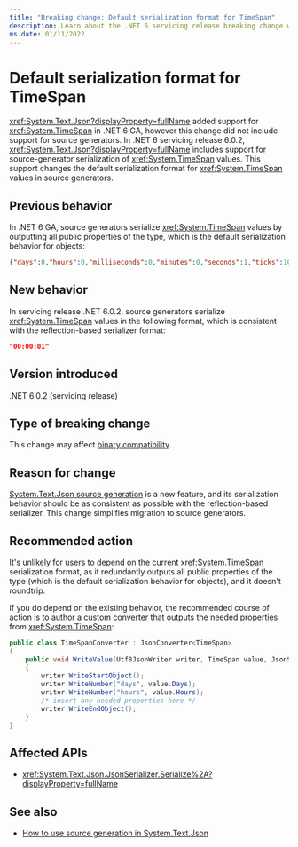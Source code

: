 ```yaml
---
title: "Breaking change: Default serialization format for TimeSpan"
description: Learn about the .NET 6 servicing release breaking change where the default serialization format for TimeSpan in source generators has changed.
ms.date: 01/11/2022
---
```

# Default serialization format for TimeSpan

<xref:System.Text.Json?displayProperty=fullName> added support for <xref:System.TimeSpan> in .NET 6 GA, however this change did not include support for source generators. In .NET 6 servicing release 6.0.2, <xref:System.Text.Json?displayProperty=fullName> includes support for source-generator serialization of <xref:System.TimeSpan> values. This support changes the default serialization format for <xref:System.TimeSpan> values in source generators.

## Previous behavior

In .NET 6 GA, source generators serialize <xref:System.TimeSpan> values by outputting all public properties of the type, which is the default serialization behavior for objects:

```json
{"days":0,"hours":0,"milliseconds":0,"minutes":0,"seconds":1,"ticks":10000000,"totalDays":1.1574074074074073E-05,"totalHours":0.0002777777777777778,"totalMilliseconds":1000,"totalMinutes":0.016666666666666666,"totalSeconds":1}
```

## New behavior

In servicing release .NET 6.0.2, source generators serialize <xref:System.TimeSpan> values in the following format, which is consistent with the reflection-based serializer format:

```json
"00:00:01"
```

## Version introduced

.NET 6.0.2 (servicing release)

## Type of breaking change

This change may affect [binary compatibility](../../categories.md#binary-compatibility).

## Reason for change

[System.Text.Json source generation](../../../../standard/serialization/system-text-json/source-generation.md) is a new feature, and its serialization behavior should be as consistent as possible with the reflection-based serializer. This change simplifies migration to source generators.

## Recommended action

It's unlikely for users to depend on the current <xref:System.TimeSpan> serialization format, as it redundantly outputs all public properties of the type (which is the default serialization behavior for objects), and it doesn't roundtrip.

If you do depend on the existing behavior, the recommended course of action is to [author a custom converter](../../../../standard/serialization/system-text-json/converters-how-to.md) that outputs the needed properties from <xref:System.TimeSpan>:

```csharp
public class TimeSpanConverter : JsonConverter<TimeSpan>
{
    public void WriteValue(Utf8JsonWriter writer, TimeSpan value, JsonSerializerOptions options)
    {
        writer.WriteStartObject();
        writer.WriteNumber("days", value.Days);
        writer.WriteNumber("hours", value.Hours);
        /* insert any needed properties here */
        writer.WriteEndObject();
    }
}
```

## Affected APIs

- <xref:System.Text.Json.JsonSerializer.Serialize%2A?displayProperty=fullName>

## See also

- [How to use source generation in System.Text.Json](../../../../standard/serialization/system-text-json/source-generation.md)
